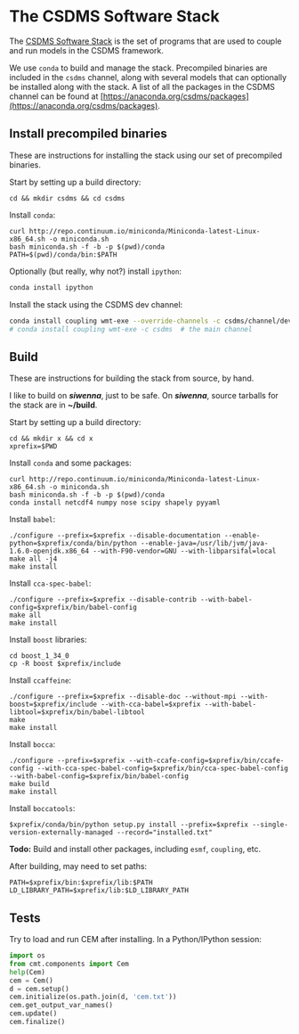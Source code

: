 # The CSDMS Software Stack

The [CSDMS Software Stack](https://github.com/csdms/csdms-stack)
is the set of programs
that are used to couple and run models
in the CSDMS framework.

We use `conda` to build and manage the stack.
Precompiled binaries are included in the `csdms` channel,
along with several models that can optionally be
installed along with the stack.
A list of all the packages in the CSDMS channel can be found at
[https://anaconda.org/csdms/packages](https://anaconda.org/csdms/packages).


## Install precompiled binaries

These are instructions for installing the stack
using our set of precompiled binaries.

Start by setting up a build directory:

    cd && mkdir csdms && cd csdms

Install `conda`:

    curl http://repo.continuum.io/miniconda/Miniconda-latest-Linux-x86_64.sh -o miniconda.sh
    bash miniconda.sh -f -b -p $(pwd)/conda
	PATH=$(pwd)/conda/bin:$PATH

Optionally (but really, why not?) install `ipython`:
```bash
conda install ipython
```

Install the stack using the CSDMS dev channel:
```bash
conda install coupling wmt-exe --override-channels -c csdms/channel/dev -c defaults
# conda install coupling wmt-exe -c csdms  # the main channel
```


## Build

These are instructions for building the stack from source, by hand.

I like to build on ***siwenna***, just to be safe.
On ***siwenna***,
source tarballs for the stack are in **~/build**.

Start by setting up a build directory:

    cd && mkdir x && cd x
	xprefix=$PWD

Install `conda` and some packages:

    curl http://repo.continuum.io/miniconda/Miniconda-latest-Linux-x86_64.sh -o miniconda.sh
    bash miniconda.sh -f -b -p $(pwd)/conda
    conda install netcdf4 numpy nose scipy shapely pyyaml

Install `babel`:

    ./configure --prefix=$xprefix --disable-documentation --enable-python=$xprefix/conda/bin/python --enable-java=/usr/lib/jvm/java-1.6.0-openjdk.x86_64 --with-F90-vendor=GNU --with-libparsifal=local
    make all -j4
    make install

Install `cca-spec-babel`:

    ./configure --prefix=$xprefix --disable-contrib --with-babel-config=$xprefix/bin/babel-config
    make all
    make install

Install `boost` libraries:

    cd boost_1_34_0
    cp -R boost $xprefix/include

Install `ccaffeine`:

    ./configure --prefix=$xprefix --disable-doc --without-mpi --with-boost=$xprefix/include --with-cca-babel=$xprefix --with-babel-libtool=$xprefix/bin/babel-libtool
    make
    make install

Install `bocca`:

    ./configure --prefix=$xprefix --with-ccafe-config=$xprefix/bin/ccafe-config --with-cca-spec-babel-config=$xprefix/bin/cca-spec-babel-config --with-babel-config=$xprefix/bin/babel-config
    make build
    make install

Install `boccatools`:

    $xprefix/conda/bin/python setup.py install --prefix=$xprefix --single-version-externally-managed --record="installed.txt"

**Todo:** Build and install other packages, including `esmf`, `coupling`, etc.

After building, may need to set paths:

    PATH=$xprefix/bin:$xprefix/lib:$PATH
    LD_LIBRARY_PATH=$xprefix/lib:$LD_LIBRARY_PATH


## Tests

Try to load and run CEM after installing.
In a Python/IPython session:

```python
import os
from cmt.components import Cem
help(Cem)
cem = Cem()
d = cem.setup()
cem.initialize(os.path.join(d, 'cem.txt'))
cem.get_output_var_names()
cem.update()
cem.finalize()
```
